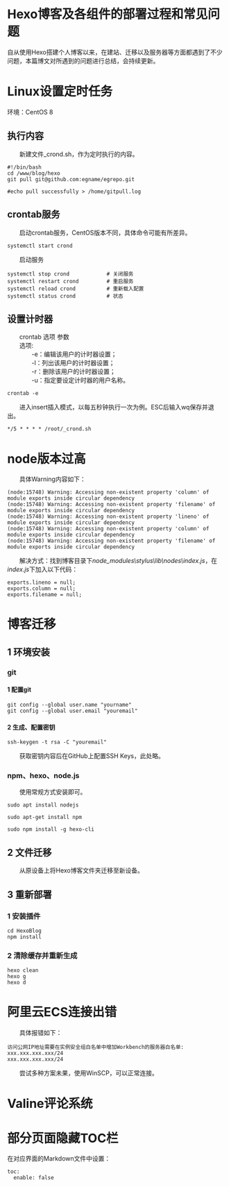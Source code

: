 # Hexo博客及各组件的部署过程和常见问题


自从使用Hexo搭建个人博客以来，在建站、迁移以及服务器等方面都遇到了不少问题，本篇博文对所遇到的问题进行总结，会持续更新。
<!--more-->
# Linux设置定时任务
环境：CentOS 8
## 执行内容
　　新建文件_crond.sh，作为定时执行的内容。
  ```
  #!/bin/bash
  cd /www/blog/hexo
  git pull git@github.com:egname/egrepo.git

  #echo pull successfully > /home/gitpull.log
  ```

## crontab服务
　　启动crontab服务，CentOS版本不同，具体命令可能有所差异。
  ```
  systemctl start crond 
  ```
　　启动服务

  ```
  systemctl stop crond            # 关闭服务
  systemctl restart crond         # 重启服务     
  systemctl reload crond          # 重新载入配置
  systemctl status crond          # 状态
  ```
## 设置计时器
　　crontab 选项 参数  
　　选项:  
　　　　-e：编辑该用户的计时器设置；  
　　　　-l：列出该用户的计时器设置；  
　　　　-r：删除该用户的计时器设置；  
　　　　-u：指定要设定计时器的用户名称。
  ```
  crontab -e
  ```

 　　进入insert插入模式，以每五秒钟执行一次为例。ESC后输入wq保存并退出。
  ```
  */5 * * * * /root/_crond.sh
  ```

# node版本过高
　　具体Warning内容如下：
```
(node:15748) Warning: Accessing non-existent property 'column' of module exports inside circular dependency
(node:15748) Warning: Accessing non-existent property 'filename' of module exports inside circular dependency
(node:15748) Warning: Accessing non-existent property 'lineno' of module exports inside circular dependency
(node:15748) Warning: Accessing non-existent property 'column' of module exports inside circular dependency
(node:15748) Warning: Accessing non-existent property 'filename' of module exports inside circular dependency
```
　　解决方式：找到博客目录下*node_modules\stylus\lib\nodes\index.js*，在*index.js*下加入以下代码：
```
exports.lineno = null;
exports.column = null;
exports.filename = null;
```

# 博客迁移
## 1 环境安装
### git
#### 1 配置git
```
git config --global user.name "yourname"
git config --global user.email "youremail"
```
#### 2 生成、配置密钥
```
ssh-keygen -t rsa -C "youremail"
```
　　获取密钥内容后在GitHub上配置SSH Keys，此处略。
### npm、hexo、node.js
　　使用常规方式安装即可。
```
sudo apt install nodejs

sudo apt-get install npm

sudo npm install -g hexo-cli
```

## 2 文件迁移
　　从原设备上将Hexo博客文件夹迁移至新设备。
## 3 重新部署
### 1 安装插件
```
cd HexoBlog
npm install
```
### 2 清除缓存并重新生成
```
hexo clean
hexo g
hexo d
```

# 阿里云ECS连接出错
　　具体报错如下：
```
访问公网IP地址需要在实例安全组白名单中增加Workbench的服务器白名单:
xxx.xxx.xxx.xxx/24
xxx.xxx.xxx.xxx/24
```
　　尝试多种方案未果，使用WinSCP，可以正常连接。

# Valine评论系统
# 部分页面隐藏TOC栏
在对应界面的Markdown文件中设置：
```
toc: 
  enable: false
```
